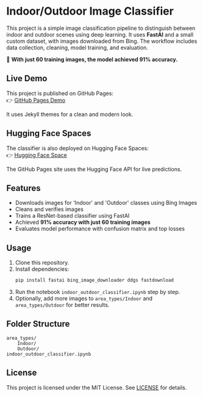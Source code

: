 # Indoor/Outdoor Image Classifier

This project is a simple image classification pipeline to distinguish between indoor and outdoor scenes using deep learning. It uses **FastAI** and a small custom dataset, with images downloaded from Bing. The workflow includes data collection, cleaning, model training, and evaluation.  

🚀 **With just 60 training images, the model achieved 91% accuracy.**

## Live Demo

This project is published on GitHub Pages:  
👉 [GitHub Pages Demo](https://adilsiraju.github.io/indoor_outdoor_classifier_hackp/)  

It uses Jekyll themes for a clean and modern look.  

## Hugging Face Spaces

The classifier is also deployed on Hugging Face Spaces:  
👉 [Hugging Face Space](https://huggingface.co/spaces/adilsiraju/Indoor_outdoor_classifier)  

The GitHub Pages site uses the Hugging Face API for live predictions.  

## Features
- Downloads images for 'Indoor' and 'Outdoor' classes using Bing Images  
- Cleans and verifies images  
- Trains a ResNet-based classifier using FastAI  
- Achieved **91% accuracy with just 60 training images**  
- Evaluates model performance with confusion matrix and top losses  

## Usage
1. Clone this repository.  
2. Install dependencies:
   ```bash
   pip install fastai bing_image_downloader ddgs fastdownload
   ```
3. Run the notebook `indoor_outdoor_classifier.ipynb` step by step.
4. Optionally, add more images to `area_types/Indoor` and `area_types/Outdoor` for better results.

## Folder Structure
```
area_types/
    Indoor/
    Outdoor/
indoor_outdoor_classifier.ipynb
```

## License
This project is licensed under the MIT License. See [LICENSE](LICENSE) for details.
